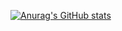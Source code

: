 [![Anurag's GitHub stats](https://github-readme-stats.vercel.app/api?username=landonpipkin97&count_private=true&hide=stars,issues&bg_color=282a36&title_color=f8f8f2&icon_color=f8f8f2&text_color=f8f8f2)](https://github.com/anuraghazra/github-readme-stats) 
